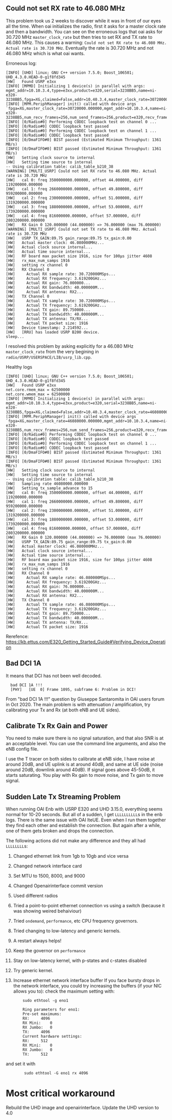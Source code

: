 ##  Could not set RX rate to 46.080 MHz

This problem took us 2 weeks to discover while it was in front of our eyes all the time. When oai initializes the radio, first it asks for a master clock rate and then a bandwidth. You can see on the erroneous logs that oai asks for 30.720 MHz `master_clock_rate` but then tries to set RX and TX rate to 46.080 MHz. This causes a warning: `Could not set RX rate to 46.080 MHz. Actual rate is 30.720 MHz`. Eventually the rate is 30.720 MHz and not 46.080 MHz which is what oai wants.

Erroneous log:
```
[INFO] [UHD] linux; GNU C++ version 7.5.0; Boost_106501; UHD_4.3.0.HEAD-0-g1f8fd345
[HW]   Found USRP e3xx
[INFO] [MPMD] Initializing 1 device(s) in parallel with args: mgmt_addr=10.10.3.4,type=e3xx,product=e320,serial=3238BB5,name=ni-e320-3238BB5,fpga=XG,claimed=False,addr=10.40.3.4,master_clock_rate=30720000.000000,num_send_frames=256,num_recv_frames=256,send_frame_size=7680,recv_frame_size=7680
[INFO] [MPM.PeriphManager] init() called with device args `fpga=XG,master_clock_rate=30720000.000000,mgmt_addr=10.10.3.4,name=ni-e320-3238BB5,num_recv_frames=256,num_send_frames=256,product=e320,recv_frame_size=7680,send_frame_size=7680'.
[INFO] [0/Radio#0] Performing CODEC loopback test on channel 0 ... 
[INFO] [0/Radio#0] CODEC loopback test passed
[INFO] [0/Radio#0] Performing CODEC loopback test on channel 1 ... 
[INFO] [0/Radio#0] CODEC loopback test passed
[INFO] [0/DmaFIFO#0] BIST passed (Estimated Minimum Throughput: 1361 MB/s)
[INFO] [0/DmaFIFO#0] BIST passed (Estimated Minimum Throughput: 1361 MB/s)
[HW]   Setting clock source to internal
[HW]   Setting time source to internal
-- Using calibration table: calib_table_b210_38
[WARNING] [MULTI_USRP] Could not set RX rate to 46.080 MHz. Actual rate is 30.720 MHz
[HW]   cal 0: freq 3500000000.000000, offset 44.000000, diff 119200000.000000
[HW]   cal 1: freq 2660000000.000000, offset 49.800000, diff 959200000.000000
[HW]   cal 2: freq 2300000000.000000, offset 51.000000, diff 1319200000.000000
[HW]   cal 3: freq 1880000000.000000, offset 53.000000, diff 1739200000.000000
[HW]   cal 4: freq 816000000.000000, offset 57.000000, diff 2803200000.000000
[HW]   RX Gain 0 120.000000 (44.000000) => 76.000000 (max 76.000000)
[WARNING] [MULTI_USRP] Could not set TX rate to 46.080 MHz. Actual rate is 30.720 MHz
[HW]   USRP TX_GAIN:89.75 gain_range:89.75 tx_gain:0.00
[HW]   Actual master clock: 46.080000MHz...
[HW]   Actual clock source internal...
[HW]   Actual time source internal...
[HW]   RF board max packet size 1916, size for 100µs jitter 4608 
[HW]   rx_max_num_samps 1916
[HW]   setting rx channel 0
[HW]   RX Channel 0
[HW]     Actual RX sample rate: 30.720000MSps...
[HW]     Actual RX frequency: 3.619200GHz...
[HW]     Actual RX gain: 76.000000...
[HW]     Actual RX bandwidth: 40.000000M...
[HW]     Actual RX antenna: RX2...
[HW]   TX Channel 0
[HW]     Actual TX sample rate: 30.720000MSps...
[HW]     Actual TX frequency: 3.619200GHz...
[HW]     Actual TX gain: 89.750000...
[HW]     Actual TX bandwidth: 40.000000M...
[HW]     Actual TX antenna: TX/RX...
[HW]     Actual TX packet size: 1916
[HW]   Device timestamp: 2.214592...
[HW]   [RRU] has loaded USRP B200 device.
sleep...
```

I resolved this problem by asking explicitly for a 46.080 MHz `master_clock_rate` from the very begining in `radio/USRP/USERSPACE/LIB/usrp_lib.cpp`. 

Healthy logs
```
[INFO] [UHD] linux; GNU C++ version 7.5.0; Boost_106501; UHD_4.3.0.HEAD-0-g1f8fd345
[HW]   Found USRP e3xx
net.core.rmem_max = 62500000
net.core.wmem_max = 62500000
[INFO] [MPMD] Initializing 1 device(s) in parallel with args: mgmt_addr=10.10.3.4,type=e3xx,product=e320,serial=3238BB5,name=ni-e320-3238BB5,fpga=XG,claimed=False,addr=10.40.3.4,master_clock_rate=46080000.000000,num_send_frames=256,num_recv_frames=256,send_frame_size=7680,recv_frame_size=7680
[INFO] [MPM.PeriphManager] init() called with device args `fpga=XG,master_clock_rate=46080000.000000,mgmt_addr=10.10.3.4,name=ni-e320-3238BB5,num_recv_frames=256,num_send_frames=256,product=e320,recv_frame_size=7680,send_frame_size=7680'.
[INFO] [0/Radio#0] Performing CODEC loopback test on channel 0 ... 
[INFO] [0/Radio#0] CODEC loopback test passed
[INFO] [0/Radio#0] Performing CODEC loopback test on channel 1 ... 
[INFO] [0/Radio#0] CODEC loopback test passed
[INFO] [0/DmaFIFO#0] BIST passed (Estimated Minimum Throughput: 1361 MB/s)
[INFO] [0/DmaFIFO#0] BIST passed (Estimated Minimum Throughput: 1361 MB/s)
[HW]   Setting clock source to internal
[HW]   Setting time source to internal
-- Using calibration table: calib_table_b210_38
[HW]   Sampling rate 46080000.000000
[HW]   Setting tx_sample_advance to 15
[HW]   cal 0: freq 3500000000.000000, offset 44.000000, diff 119200000.000000
[HW]   cal 1: freq 2660000000.000000, offset 49.800000, diff 959200000.000000
[HW]   cal 2: freq 2300000000.000000, offset 51.000000, diff 1319200000.000000
[HW]   cal 3: freq 1880000000.000000, offset 53.000000, diff 1739200000.000000
[HW]   cal 4: freq 816000000.000000, offset 57.000000, diff 2803200000.000000
[HW]   RX Gain 0 120.000000 (44.000000) => 76.000000 (max 76.000000)
[HW]   USRP TX_GAIN:89.75 gain_range:89.75 tx_gain:0.00
[HW]   Actual master clock: 46.080000MHz...
[HW]   Actual clock source internal...
[HW]   Actual time source internal...
[HW]   RF board max packet size 1916, size for 100µs jitter 4608 
[HW]   rx_max_num_samps 1916
[HW]   setting rx channel 0
[HW]   RX Channel 0
[HW]     Actual RX sample rate: 46.080000MSps...
[HW]     Actual RX frequency: 3.619200GHz...
[HW]     Actual RX gain: 76.000000...
[HW]     Actual RX bandwidth: 40.000000M...
[HW]     Actual RX antenna: RX2...
[HW]   TX Channel 0
[HW]     Actual TX sample rate: 46.080000MSps...
[HW]     Actual TX frequency: 3.619200GHz...
[HW]     Actual TX gain: 89.750000...
[HW]     Actual TX bandwidth: 40.000000M...
[HW]     Actual TX antenna: TX/RX...
[HW]     Actual TX packet size: 1916
```

Rerefence: https://kb.ettus.com/E320_Getting_Started_Guide#Verifying_Device_Operation

## Bad DCI 1A

It means that DCI has not been well decoded.

      bad DCI 1A !!! 
      [PHY]   [UE  0] Frame 1095, subframe 6: Problem in DCI!

From "bad DCI 1A !!!" question by Giuseppe Santaromita in OAI users forum in Oct 2020.
The main problem is with attenuation / amplification, try calibrating your Tx and Rx (at both eNB and UE sides).

## Calibrate Tx Rx Gain and Power

You need to make sure there is no signal saturation, and that also SNR is at an acceptable level.
You can use the command line arguments, and also the eNB config file.

I use the T tracer on both sides to calibrate at eNB side, I have noise at around 20dB, and UE uplink is at around 40dB, and same at UE side (noise around 20dB, downlink around 40dB). If signal goes above 45-50dB, it starts saturating. You play with Rx gain to move noise, and Tx gain to move signal.

## Sudden Late Tx Streaming Problem

When running OAI Enb with USRP E320 and UHD 3.15.0, everything seems normal for 10-20 seconds. But all of a sudden, I get `LLLLLLLLLL`s in the enb logs. There is the same issue with OAI lteUE. Even when I run them together they find each other and establish the connection. But again after a while, one of them gets broken and drops the connection.

The following actions did not make any difference and they all had `LLLLLLLL`s:

1. Changed ethernet link from 1gb to 10gb and vice versa
2. Changed network interface card
3. Set MTU to 1500, 8000, and 9000
4. Changed Openairinterface commit version
5. Used different radios
6. Tried a point-to-point ethernet connection vs using a switch (because it was showing weired behaiviour) 
7. Tried `ondemand`, `performance`, etc CPU frequency governors.
8. Tried changing to low-latency and generic kernels.
9. A restart always helps!
10. Keep the governor on `performance`
11. Stay on low-latency kernel, with p-states and c-states disabled
12. Try generic kernel.
13. Increase ethernet network interface buffer
If you face bursty drops in the network interface, you could try increasing the buffers (if your NIC allows you to): check the maximum setting with:     

            sudo ethtool -g eno1
            
            Ring parameters for eno1:
            Pre-set maximums:
            RX:		4096
            RX Mini:	0
            RX Jumbo:	0
            TX:		4096
            Current hardware settings:
            RX:		512
            RX Mini:	0
            RX Jumbo:	0
            TX:		512
and set it with

            sudo ethtool -G eno1 rx 4096
            

# Most critical workaround

Rebuild the UHD image and openairinterface. Update the UHD version to 4.0

